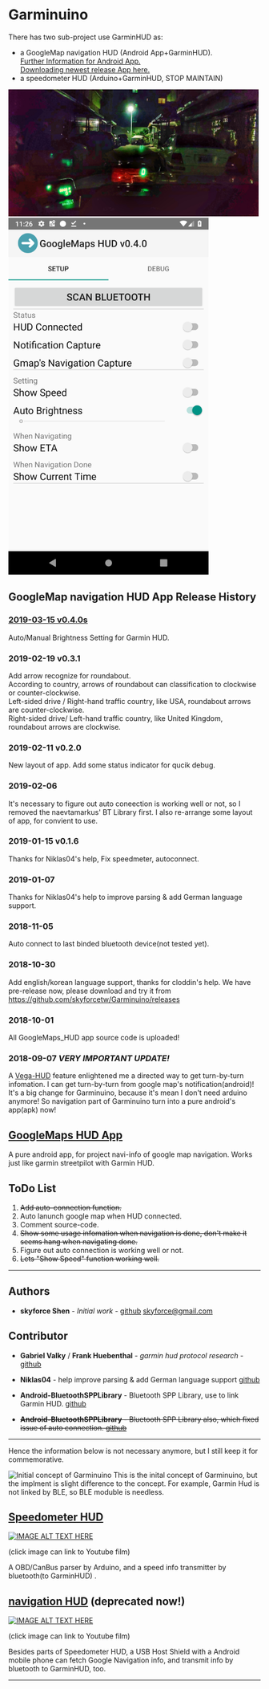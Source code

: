 # Garminuino
There has two sub-project use GarminHUD as:
* a GoogleMap navigation HUD  (Android App+GarminHUD).  
 [Further Information for Android App.](https://github.com/skyforcetw/Garminuino/blob/master/GoogleMaps_HUD/README.md)  
 [Downloading newest release App here.](https://github.com/skyforcetw/Garminuino/releases)
 * a speedometer HUD  (Arduino+GarminHUD, STOP MAINTAIN)
 
<img src="./pics/P_20190125_225356-02.jpeg" alt="Two Garmin HUD application" width="500"/>
<img src="./pics/pic%20(4).png" alt="App layout" width="400"/>

## GoogleMap navigation HUD App Release History ##

### [2019-03-15 v0.4.0s](https://github.com/skyforcetw/Garminuino/releases/download/0.4.0s/gmaps_hud-release.apk)
Auto/Manual Brightness Setting for Garmin HUD.

### 2019-02-19 v0.3.1
Add arrow recognize for roundabout.  
According to country, arrows of roundabout  can classification to clockwise or counter-clockwise.  
Left-sided drive / Right-hand traffic  country, like USA, roundabout arrows are counter-clockwise.  
Right-sided drive/ Left-hand traffic  country, like United Kingdom, roundabout arrows are clockwise.  

### 2019-02-11 v0.2.0
New layout of app.
Add some status indicator for qucik debug.

### 2019-02-06
It's necessary to figure out auto coneection is working well or not, so I removed the naevtamarkus' BT Library first.
I also re-arrange some layout of app, for convient to use.

### 2019-01-15 v0.1.6
Thanks for Niklas04's help, Fix speedmeter, autoconnect.

### 2019-01-07
Thanks for Niklas04's help to improve parsing & add German language support.

### 2018-11-05
Auto connect to last binded bluetooth device(not tested yet).

### 2018-10-30
Add english/korean language support, thanks for cloddin's help.
We have pre-release now, please download and try it from https://github.com/skyforcetw/Garminuino/releases

### 2018-10-01
All GoogleMaps_HUD app source code is uploaded!

### 2018-09-07 _VERY IMPORTANT UPDATE!_
A [Vega-HUD](https://visualgoal.com.tw/%E9%A6%96%E9%A0%81/) feature enlightened me a directed way to get turn-by-turn infomation.
I can get turn-by-turn from google map's notification(android)!
It's a big change for Garminuino, because it's mean I don't need arduino anymore!
So navigation part of Garminuino turn into a pure android's app(apk) now!

## [GoogleMaps HUD App](https://github.com/skyforcetw/Garminuino/tree/master/GoogleMaps_HUD)
A pure android app, for project navi-info of google map navigation.
Works just like garmin streetpilot with Garmin HUD.

## ToDo List
1. ~~Add auto-connection function.~~
2. Auto lanunch google map when HUD connected.
3. Comment source-code.
4. ~~Show some usage infomation when navigation is done, don't make it seems hang when navigating done.~~
5. Figure out auto connection is working well or not.
6. ~~Lets "Show Speed" function working well.~~

***

## Authors

* **skyforce Shen** - *Initial work* - [github](https://github.com/skyforcetw) skyforce@gmail.com

## Contributor
* **Gabriel Valky** / **Frank Huebenthal** - *garmin hud protocol research* - [github](https://github.com/gabonator/Work-in-progress/tree/master/GarminHud) 

* **Niklas04** - help improve parsing & add German language support
[github](https://github.com/Niklas04) 

* **Android-BluetoothSPPLibrary** - Bluetooth SPP Library, use to link Garmin HUD.
[github](https://github.com/akexorcist/Android-BluetoothSPPLibrary) 

* ~~**Android-BluetoothSPPLibrary** - Bluetooth SPP Library also, which fixed issue of auto connection.
[github](https://github.com/naevtamarkus/Android-BluetoothSPPLibrary)~~

***

Hence the information below is not necessary anymore, but I still keep it for commemorative.

![Initial concept of Garminuino](https://trello-attachments.s3.amazonaws.com/5604cb6e078e570dfc9c7404/1794x1080/accfe9e4f1f1d10e8bb62d7630130425/sketch-1443154690685.jpg "Initial concept of Garminuino")
This is the inital concept of Garminuino, but the implment is slight difference to the concept. For example, Garmin Hud is not linked by BLE, so BLE moduble is needless.

## [Speedometer HUD](https://github.com/skyforcetw/Garminuino/tree/master/speedometer%20HUD)

[![IMAGE ALT TEXT HERE](https://i.ytimg.com/vi/P0d8nm3kuxs/hqdefault.jpg?sqp=-oaymwEZCPYBEIoBSFXyq4qpAwsIARUAAIhCGAFwAQ==&rs=AOn4CLAh96qD5deX_DeYAHk9CHNptn97JQ)](https://www.youtube.com/watch?v=P0d8nm3kuxsE)

(click image can link to Youtube film)

A OBD/CanBus parser by Arduino, and a speed info transmitter by bluetooth(to GarminHUD) .

## [navigation HUD](https://github.com/skyforcetw/Garminuino/tree/master/navigation%20HUD)      (deprecated now!)

[![IMAGE ALT TEXT HERE](https://i.ytimg.com/vi/VWV_F9V6yoA/hqdefault.jpg?sqp=-oaymwEZCPYBEIoBSFXyq4qpAwsIARUAAIhCGAFwAQ==&rs=AOn4CLDerjxVyOMK8V3hm9DaY-8zb3a1DQ)](https://www.youtube.com/watch?v=VWV_F9V6yoA)

(click image can link to Youtube film)

Besides parts of Speedometer HUD, a USB Host Shield with a Android mobile phone can fetch Google Navigation info, and transmit info by bluetooth to GarminHUD, too.

***

